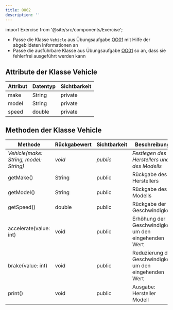 ```yaml
---
title: OO02
description: ''
---
```


import Exercise from '@site/src/components/Exercise';

- Passe die Klasse `Vehicle` aus Übungsaufgabe [OO01](oo01.md) mit Hilfe der
  abgebildeten Informationen an
- Passe die ausführbare Klasse aus Übungsaufgabe [OO01](oo01.md) so an, dass
  sie fehlerfrei ausgeführt werden kann

## Attribute der Klasse Vehicle

| Attribut | Datentyp | Sichtbarkeit |
| -------- | -------- | ------------ |
| make     | String   | private      |
| model    | String   | private      |
| speed    | double   | private      |

## Methoden der Klasse Vehicle

| Methode                                | Rückgabewert | Sichtbarkeit | Beschreibung                                            |
| -------------------------------------- | ------------ | ------------ | ------------------------------------------------------- |
| _Vehicle(make: String, model: String)_ | _void_       | _public_     | _Festlegen des Herstellers und des Modells_             |
| getMake()                              | String       | public       | Rückgabe des Herstellers                                |
| getModel()                             | String       | public       | Rückgabe des Modells                                    |
| getSpeed()                             | double       | public       | Rückgabe der Geschwindigkeit                            |
| accelerate(value: int)                 | void         | public       | Erhöhung der Geschwindigkeit um den eingehenden Wert    |
| brake(value: int)                      | void         | public       | Reduzierung der Geschwindigkeit um den eingehenden Wert |
| print()                                | void         | public       | Ausgabe: Hersteller Modell                              |

<Exercise pullRequest="24" branchSuffix="oo/02" />

